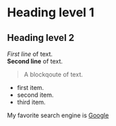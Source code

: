 # Heading level 1
## Heading level 2
*First line* of text.   
**Second line** of text.
> A blockqoute of text.
- first item.
- second item.
- third item.

My favorite search engine is [Google](https://google.com)
